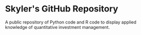 # Skyler's GitHub Repository
A public repository of Python code and R code to display applied knowledge of quantitative investment management.
